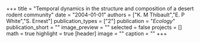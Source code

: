 +++
title = "Temporal dynamics in the structure and composition of a desert rodent community"
date = "2004-01-01"
authors = ["K. M Thibault","E. P White","S. Ernest"]
publication_types = ["2"]
publication = "_Ecology_"
publication_short = ""
image_preview = ""
selected = false
projects = []
math = true
highlight = true
[header]
image = ""
caption = ""
+++

